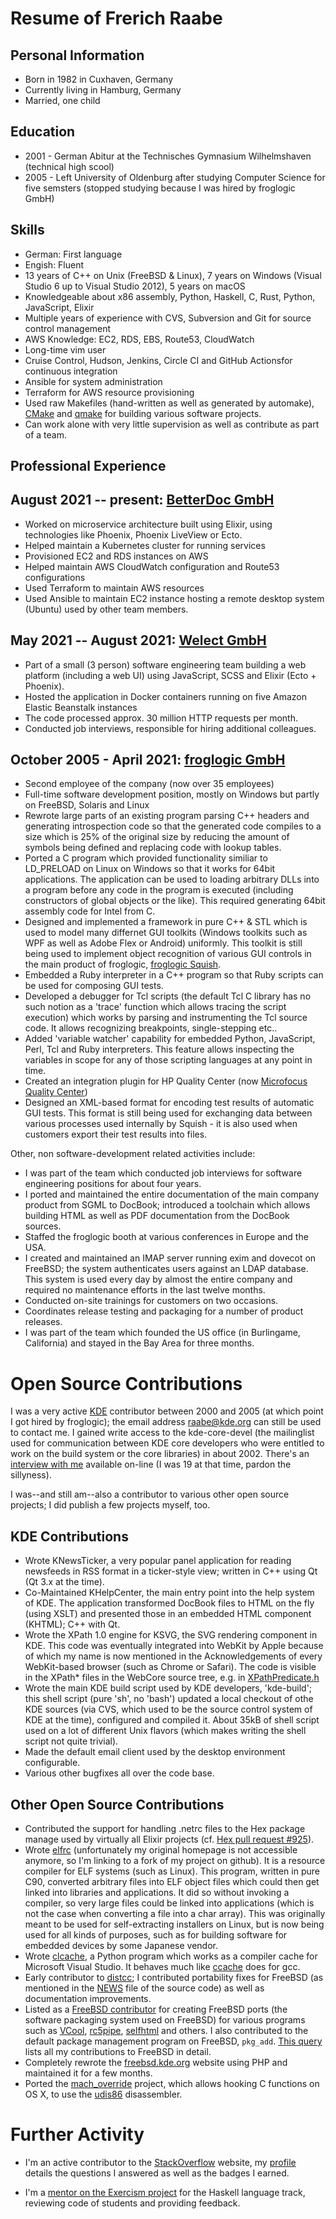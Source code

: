 # Resume of Frerich Raabe

## Personal Information

* Born in 1982 in Cuxhaven, Germany
* Currently living in Hamburg, Germany
* Married, one child

## Education

* 2001 - German Abitur at the Technisches Gymnasium Wilhelmshaven (technical high scool)
* 2005 - Left University of Oldenburg after studying Computer Science for
  five semsters (stopped studying because I was hired by froglogic GmbH)

## Skills

* German: First language
* Engish: Fluent
* 13 years of C++ on Unix (FreeBSD & Linux), 7 years on Windows (Visual Studio 6
  up to Visual Studio 2012), 5 years on macOS
* Knowledgeable about x86 assembly, Python, Haskell, C, Rust, Python,
  JavaScript, Elixir
* Multiple years of experience with CVS, Subversion and Git for source
  control management
* AWS Knowledge: EC2, RDS, EBS, Route53, CloudWatch
* Long-time vim user
* Cruise Control, Hudson, Jenkins, Circle CI and GitHub Actionsfor continuous
  integration
* Ansible for system administration
* Terraform for AWS resource provisioning
* Used raw Makefiles (hand-written as well as generated by automake),
  [CMake](http://www.cmake.org/) and [qmake](https://doc.qt.io/qt-5/qmake-manual.html)
  for building various software projects.
* Can work alone with very little supervision as well as contribute as
  part of a team.

## Professional Experience

## August 2021 -- present: [BetterDoc GmbH](https://www.betterdoc.org)

* Worked on microservice architecture built using Elixir, using technologies
  like Phoenix, Phoenix LiveView or Ecto.
* Helped maintain a Kubernetes cluster for running services
* Provisioned EC2 and RDS instances on AWS
* Helped maintain AWS CloudWatch configuration and Route53 configurations
* Used Terraform to maintain AWS resources
* Used Ansible to maintain EC2 instance hosting a remote desktop system
  (Ubuntu) used by other team members.

## May 2021 -- August 2021: [Welect GmbH](https://www.welect.de)

* Part of a small (3 person) software engineering team building a web platform
  (including a web UI) using JavaScript, SCSS and Elixir (Ecto + Phoenix).
* Hosted the application in Docker containers running on five Amazon Elastic
  Beanstalk instances
* The code processed approx. 30 million HTTP requests per month.
* Conducted job interviews, responsible for hiring additional colleagues.

## October 2005 - April 2021: [froglogic GmbH](http://www.froglogic.com)

* Second employee of the company (now over 35 employees)
* Full-time software development position, mostly on Windows but partly on
  FreeBSD, Solaris and Linux
* Rewrote large parts of an existing program parsing C++ headers and
  generating introspection code so that the generated code compiles to a size
  which is 25% of the original size by reducing the amount of symbols being
  defined and replacing code with lookup tables.
* Ported a C program which provided functionality similiar to LD_PRELOAD on
  Linux on Windows so that it works for 64bit applications. The application
  can be used to loading arbitrary DLLs into a program before any code in
  the program is executed (including constructors of global objects or the
  like). This required generating 64bit assembly code for Intel from C.
* Designed and implemented a framework in pure C++ & STL which is used to model
  many differnet GUI toolkits (Windows toolkits such as WPF as well as Adobe
  Flex or Android) uniformly. This toolkit is still being used to implement
  object recognition of various GUI controls in the main product of froglogic,
  [froglogic Squish](http://www.froglogic.com/squish/gui-testing/).
* Embedded a Ruby interpreter in a C++ program so that Ruby scripts can be used
  for composing GUI tests.
* Developed a debugger for Tcl scripts (the default Tcl C library has no such
  notion as a 'trace' function which allows tracing the script execution) which
  works by parsing and instrumenting the Tcl source code. It allows recognizing
  breakpoints, single-stepping etc..
* Added 'variable watcher' capability for embedded Python, JavaScript, Perl, Tcl
  and Ruby interpreters. This feature allows inspecting the variables in scope
  for any of those scripting languages at any point in time.
* Created an integration plugin for HP Quality Center (now [Microfocus Quality Center](https://www.microfocus.com/de-de/products/alm-quality-center/overview))
* Designed an XML-based format for encoding test results of automatic GUI
  tests. This format is still being used for exchanging data between various
  processes used internally by Squish - it is also used when customers export
  their test results into files.

Other, non software-development related activities include:

* I was part of the team which conducted job interviews for software engineering
  positions for about four years.
* I ported and maintained the entire documentation of the main company product
  from SGML to DocBook; introduced a toolchain which allows building HTML as
  well as PDF documentation from the DocBook sources.
* Staffed the froglogic booth at various conferences in Europe and the USA.
* I created and maintained an IMAP server running exim and dovecot on FreeBSD; the
  system authenticates users against an LDAP database. This system is used every
  day by almost the entire company and required no maintenance efforts in the last
  twelve months.
* Conducted on-site trainings for customers on two occasions.
* Coordinates release testing and packaging for a number of product releases.
* I was part of the team which founded the US office (in Burlingame,
  California) and stayed in the Bay Area for three months.

# Open Source Contributions

I was a very active [KDE](http://www.kde.org) contributor between 2000 and
2005 (at which point I got hired by froglogic); the email address
raabe@kde.org can still be used to contact me. I gained write access to the
kde-core-devel (the mailinglist used for communication between KDE core
developers who were entitled to work on the build system or the core
libraries) in about 2002. There's an
[interview with me](http://www.behindkde.org/frerich-raabe) available
on-line (I was 19 at that time, pardon the sillyness).

I was--and still am--also a contributor to various other open source
projects; I did publish a few projects myself, too.

## KDE Contributions

* Wrote KNewsTicker, a very popular panel application for reading newsfeeds
  in RSS format in a ticker-style view; written in C++ using Qt (Qt 3.x at the
  time).
* Co-Maintained KHelpCenter, the main entry point into the help system
  of KDE. The application transformed DocBook files to HTML on the fly (using
  XSLT) and presented those in an embedded HTML component (KHTML); C++ with
  Qt.
* Wrote the XPath 1.0 engine for KSVG, the SVG rendering component in KDE.
  This code was eventually integrated into WebKit by Apple because of which
  my name is now mentioned in the Acknowledgements of every WebKit-based
  browser (such as Chrome or Safari). The code is visible in the XPath\*
  files in the WebCore source tree, e.g. in
  [XPathPredicate.h](http://source-android.frandroid.com/external/webkit/Source/WebCore/xml/XPathPredicate.h)
* Wrote the main KDE build script used by KDE developers, 'kde-build'; this
  shell script (pure 'sh', no 'bash') updated a local checkout of othe KDE
  sources (via CVS, which used to be the source control system of KDE at the
  time), configured and compiled it. About 35kB of shell script used on a lot
  of different Unix flavors (which makes writing the shell script not quite
  trivial).
* Made the default email client used by the desktop environment configurable.
* Various other bugfixes all over the code base.

## Other Open Source Contributions

* Contributed the support for handling .netrc files to the Hex package manage
  used by virtually all Elixir projects (cf. [Hex pull request #925](https://github.com/hexpm/hex/pull/925)).
* Wrote [elfrc](https://github.com/yashi/elfrc) (unfortunately my original
  homepage is not accessible anymore, so I'm linking to a fork of my project
  on github). It is a resource compiler for ELF systems (such as Linux). This
  program, written in pure C90, converted arbitrary files into ELF object
  files which could then get linked into libraries and applications. It did
  so without invoking a compiler, so very large files could be linked into
  applications (which is not the case when converting a file into a char
  array). This was originally meant to be used for self-extracting
  installers on Linux, but is now being used for all kinds of purposes, such
  as for building software for embedded devices by some Japanese vendor.
* Wrote [clcache](https://github.com/frerich/clcache), a Python program which
  works as a compiler cache for Microsoft Visual Studio. It behaves much like
  [ccache](http://ccache.samba.org/) does for gcc.
* Early contributor to [distcc](http://code.google.com/p/distcc/); I contributed
  portability fixes for FreeBSD (as mentioned in the
  [NEWS](http://code.google.com/p/distcc/source/browse/trunk/NEWS#604) file
  of the source code) as well as documentation improvements.
* Listed as a [FreeBSD
  contributor](http://www.freebsd.org/doc/en_US.ISO8859-1/articles/contributors/contrib-additional.html)
  for creating FreeBSD ports (the software packaging system
  used on FreeBSD) for various programs such as
  [VCool](http://www.freebsdsoftware.org/sysutils/fvcool.html),
  [rc5pipe](http://www.freebsdsoftware.org/security/rc5pipe.html),
  [selfhtml](http://www.freebsdsoftware.org/german/selfhtml.html) and others. I
  also contributed to the default package management program on FreeBSD,
  `pkg_add`. [This query](http://www.freebsd.org/cgi/query-pr-summary.cgi?category=&severity=&priority=&class=&state=&sort=none&text=&responsible=&multitext=&originator=frerich+raabe&closedtoo=on&release=)
  lists all my contributions to FreeBSD in detail.
* Completely rewrote the [freebsd.kde.org](http://freebsd.kde.org/) website
  using PHP and maintained it for a few months.
* Ported the [mach_override](https://github.com/rentzsch/mach_override) project,
  which allows hooking C functions on OS X, to use the
  [udis86](http://udis86.sourceforge.net/) disassembler.

# Further Activity

* I'm an active contributor to the [StackOverflow](http://www.stackoverflow.com)
  website, my [profile](http://stackoverflow.com/users/91757/frerich-raabe)
  details the questions I answered as well as the badges I earned.

* I'm a [mentor on the Exercism project](https://exercism.org/profiles/frerich)
  for the Haskell language track, reviewing code of students and providing
  feedback.

